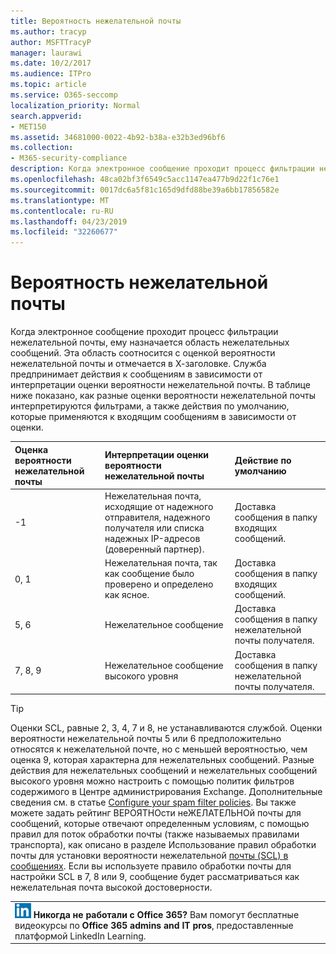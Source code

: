 ```yaml
---
title: Вероятность нежелательной почты
ms.author: tracyp
author: MSFTTracyP
manager: laurawi
ms.date: 10/2/2017
ms.audience: ITPro
ms.topic: article
ms.service: O365-seccomp
localization_priority: Normal
search.appverid:
- MET150
ms.assetid: 34681000-0022-4b92-b38a-e32b3ed96bf6
ms.collection:
- M365-security-compliance
description: Когда электронное сообщение проходит процесс фильтрации нежелательной почты, ему назначается область нежелательных сообщений. Эта область соотносится с оценкой вероятности нежелательной почты и отмечается в Х-заголовке. Служба предпринимает действия к сообщениям в зависимости от интерпретации оценки вероятности нежелательной почты. В таблице ниже показано, как разные оценки вероятности нежелательной почты интерпретируются фильтрами, а также действия по умолчанию, которые применяются к входящим сообщениям в зависимости от оценки.
ms.openlocfilehash: 48ca02bf3f6549c5acc1147ea477b9d22f1c76e1
ms.sourcegitcommit: 0017dc6a5f81c165d9dfd88be39a6bb17856582e
ms.translationtype: MT
ms.contentlocale: ru-RU
ms.lasthandoff: 04/23/2019
ms.locfileid: "32260677"
---
```

# <a name="spam-confidence-levels"></a>Вероятность нежелательной почты

Когда электронное сообщение проходит процесс фильтрации нежелательной почты, ему назначается область нежелательных сообщений. Эта область соотносится с оценкой вероятности нежелательной почты и отмечается в Х-заголовке. Служба предпринимает действия к сообщениям в зависимости от интерпретации оценки вероятности нежелательной почты. В таблице ниже показано, как разные оценки вероятности нежелательной почты интерпретируются фильтрами, а также действия по умолчанию, которые применяются к входящим сообщениям в зависимости от оценки.
  
|**Оценка вероятности нежелательной почты**|**Интерпретации оценки вероятности нежелательной почты**|**Действие по умолчанию**|
|:-----|:-----|:-----|
|-1|Нежелательная почта, исходящие от надежного отправителя, надежного получателя или списка надежных IP-адресов (доверенный партнер).|Доставка сообщения в папку входящих сообщений.|
|0, 1|Нежелательная почта, так как сообщение было проверено и определено как ясное.|Доставка сообщения в папку входящих сообщений.|
|5, 6|Нежелательное сообщение|Доставка сообщения в папку нежелательной почты получателя.|
|7, 8, 9|Нежелательное сообщение высокого уровня|Доставка сообщения в папку нежелательной почты получателя.|
   
> [!TIP]
> Оценки SCL, равные 2, 3, 4, 7 и 8, не устанавливаются службой. Оценки вероятности нежелательной почты 5 или 6 предположительно относятся к нежелательной почте, но с меньшей вероятностью, чем оценка 9, которая характерна для нежелательных сообщений. Разные действия для нежелательных сообщений и нежелательных сообщений высокого уровня можно настроить с помощью политик фильтров содержимого в Центре администрирования Exchange. Дополнительные сведения см. в статье [Configure your spam filter policies](configure-your-spam-filter-policies.md). Вы также можете задать рейтинг ВЕРОЯТНОсти неЖЕЛАТЕЛЬНОй почты для сообщений, которые отвечают определенным условиям, с помощью правил для поток обработки почты (также называемых правилами транспорта), как описано в разделе Использование правил обработки почты для установки вероятности нежелательной [почты (SCL) в сообщениях](use-mail-flow-rules-to-set-the-spam-confidence-level-scl-in-messages.md). Если вы используете правило обработки почты для настройки SCL в 7, 8 или 9, сообщение будет рассматриваться как нежелательная почта высокой достоверности. 
  
||
|:-----|
|![Небольшой значок LinkedIn Learning](media/eac8a413-9498-4220-8544-1e37d1aaea13.png) **Никогда не работали с Office 365?**         Вам помогут бесплатные видеокурсы по **Office 365 admins and IT pros**, предоставленные платформой LinkedIn Learning.|
   

